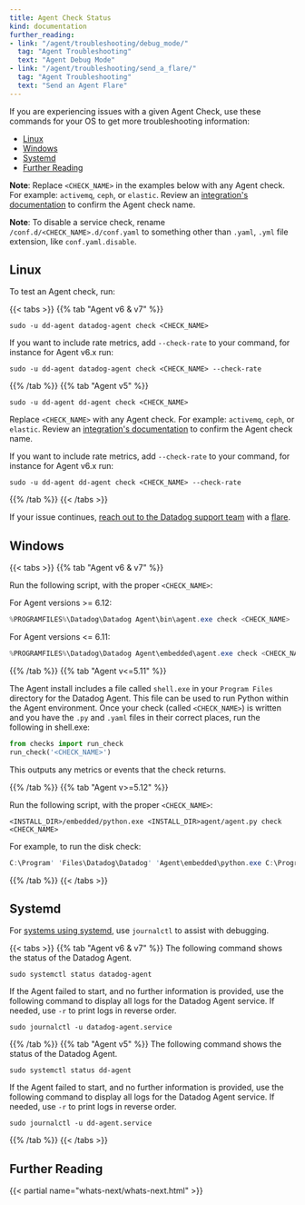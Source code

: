 ```yaml
---
title: Agent Check Status
kind: documentation
further_reading:
- link: "/agent/troubleshooting/debug_mode/"
  tag: "Agent Troubleshooting"
  text: "Agent Debug Mode"
- link: "/agent/troubleshooting/send_a_flare/"
  tag: "Agent Troubleshooting"
  text: "Send an Agent Flare"
---
```


If you are experiencing issues with a given Agent Check, use these commands for your OS to get more troubleshooting information:

- [Linux](#linux)
- [Windows](#windows)
- [Systemd](#systemd)
- [Further Reading](#further-reading)

**Note**: Replace `<CHECK_NAME>` in the examples below with any Agent check. For example: `activemq`, `ceph`, or `elastic`. Review an [integration's documentation][1] to confirm the Agent check name.

**Note**: To disable a service check, rename `/conf.d/<CHECK_NAME>.d/conf.yaml` to something other than `.yaml`, `.yml` file extension, like `conf.yaml.disable`.

## Linux

To test an Agent check, run:

{{< tabs >}}
{{% tab "Agent v6 & v7" %}}

```shell
sudo -u dd-agent datadog-agent check <CHECK_NAME>
```

If you want to include rate metrics, add `--check-rate` to your command, for instance for Agent v6.x run:

```shell
sudo -u dd-agent datadog-agent check <CHECK_NAME> --check-rate
```

{{% /tab %}}
{{% tab "Agent v5" %}}

```shell
sudo -u dd-agent dd-agent check <CHECK_NAME>
```

Replace `<CHECK_NAME>` with any Agent check. For example: `activemq`, `ceph`, or `elastic`. Review an [integration's documentation][4] to confirm the Agent check name.

If you want to include rate metrics, add `--check-rate` to your command, for instance for Agent v6.x run:

```shell
sudo -u dd-agent dd-agent check <CHECK_NAME> --check-rate
```

{{% /tab %}}
{{< /tabs >}}

If your issue continues, [reach out to the Datadog support team][1] with a [flare][2].

## Windows

{{< tabs >}}
{{% tab "Agent v6 & v7" %}}

Run the following script, with the proper `<CHECK_NAME>`:

For Agent versions >= 6.12:

```powershell
%PROGRAMFILES%\Datadog\Datadog Agent\bin\agent.exe check <CHECK_NAME>
```

For Agent versions <= 6.11:

```powershell
%PROGRAMFILES%\Datadog\Datadog Agent\embedded\agent.exe check <CHECK_NAME>
```

{{% /tab %}}
{{% tab "Agent v<=5.11" %}}

The Agent install includes a file called `shell.exe` in your `Program Files` directory for the Datadog Agent. This file can be used to run Python within the Agent environment. Once your check (called `<CHECK_NAME>`) is written and you have the `.py` and `.yaml` files in their correct places, run the following in shell.exe:

```python
from checks import run_check
run_check('<CHECK_NAME>')
```

This outputs any metrics or events that the check returns.

{{% /tab %}}
{{% tab "Agent v>=5.12" %}}

Run the following script, with the proper `<CHECK_NAME>`:

`<INSTALL_DIR>/embedded/python.exe <INSTALL_DIR>agent/agent.py check <CHECK_NAME>`

For example, to run the disk check:

```powershell
C:\Program' 'Files\Datadog\Datadog' 'Agent\embedded\python.exe C:\Program' 'Files\Datadog\Datadog' 'Agent\agent\agent.py check disk
```

{{% /tab %}}
{{< /tabs >}}

## Systemd

For [systems using systemd][3], use `journalctl` to assist with debugging.

{{< tabs >}}
{{% tab "Agent v6 & v7" %}}
The following command shows the status of the Datadog Agent.

```shell
sudo systemctl status datadog-agent
```

If the Agent failed to start, and no further information is provided, use the following command to display all logs for the Datadog Agent service. If needed, use `-r` to print logs in reverse order.

```shell
sudo journalctl -u datadog-agent.service
```

{{% /tab %}}
{{% tab "Agent v5" %}}
The following command shows the status of the Datadog Agent.

```shell
sudo systemctl status dd-agent
```

If the Agent failed to start, and no further information is provided, use the following command to display all logs for the Datadog Agent service. If needed, use `-r` to print logs in reverse order.

```shell
sudo journalctl -u dd-agent.service
```

{{% /tab %}}
{{< /tabs >}}

## Further Reading

{{< partial name="whats-next/whats-next.html" >}}

[1]: /integrations/
[2]: /agent/troubleshooting/send_a_flare/
[3]: https://github.com/DataDog/datadog-agent/blob/master/docs/agent/changes.md#service-lifecycle-commands
[4]: /integrations/
